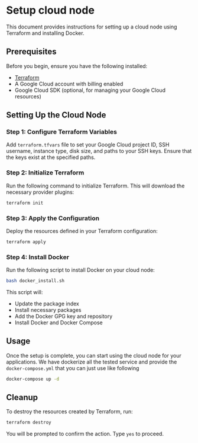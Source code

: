 # Setup cloud node

This document provides instructions for setting up a cloud node using Terraform and installing Docker.

## Prerequisites

Before you begin, ensure you have the following installed:

- [Terraform](https://developer.hashicorp.com/terraform/install)
- A Google Cloud account with billing enabled
- Google Cloud SDK (optional, for managing your Google Cloud resources)

## Setting Up the Cloud Node

### Step 1: Configure Terraform Variables

Add `terraform.tfvars` file to set your Google Cloud project ID, SSH username, instance type, disk size, and paths to your SSH keys. Ensure that the keys exist at the specified paths.

### Step 2: Initialize Terraform

Run the following command to initialize Terraform. This will download the necessary provider plugins:

```bash
terraform init
```

### Step 3: Apply the Configuration

Deploy the resources defined in your Terraform configuration:

```bash
terraform apply
```

### Step 4: Install Docker

Run the following script to install Docker on your cloud node:

```bash
bash docker_install.sh
```

This script will:

- Update the package index
- Install necessary packages
- Add the Docker GPG key and repository
- Install Docker and Docker Compose

## Usage

Once the setup is complete, you can start using the cloud node for your applications. We have dockerize all the tested service and provide the `docker-compose.yml` that you can just use like following

```bash
docker-compose up -d
```

## Cleanup

To destroy the resources created by Terraform, run:

```bash
terraform destroy
```

You will be prompted to confirm the action. Type `yes` to proceed.
